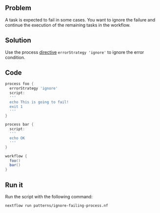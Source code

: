 ## Problem 

A task is expected to fail in some cases. You want to ignore the failure and continue the execution of the remaining tasks in the workflow. 

## Solution

Use the process [directive](https://www.nextflow.io/docs/latest/process.html#errorstrategy) `errorStrategy 'ignore'` to ignore the error condition. 

## Code 

```groovy
process foo {
  errorStrategy 'ignore'
  script:
  '''
  echo This is going to fail!
  exit 1
  '''
}  

process bar {
  script:
  '''
  echo OK
  '''
}

workflow {
  foo()
  bar()
}
```

## Run it 

Run the script with the following command: 

```bash
nextflow run patterns/ignore-failing-process.nf 
```
